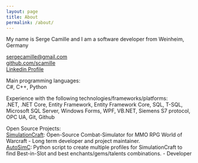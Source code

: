 ```yaml
---
layout: page
title: About
permalink: /about/
---
```


My name is Serge Camille and I am a software developer from Weinheim, Germany

[sergecamille@gmail.com](mailto:sergecamille@gmail.com) \
[github.com/scamille](https://github.com/scamille) \
[Linkedin Profile](https://www.linkedin.com/in/serge-camille-7119ba110)

Main programming languages: \
C#, C++, Python

Experience with the following technologies/frameworks/platforms: \
.NET, .NET Core, Entity Framework, Entity Framework Core, SQL, T-SQL, Microsoft SQL Server, Windows Forms, WPF, VB.NET, Siemens S7 protocol, OPC UA, Git, Github

Open Source Projects: \
[SimulationCraft](https://github.com/simulationcraft/simc): Open-Source Combat-Simulator for MMO RPG World of Warcraft - Long term developer and project maintainer. \
[AutoSimC](https://github.com/SimCMinMax/AutoSimC): Python script to create multiple profiles for SimulationCraft to find Best-in-Slot and best enchants/gems/talents combinations. - Developer